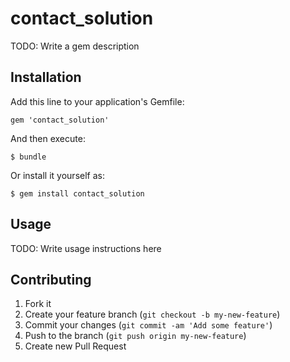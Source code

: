 # contact_solution

TODO: Write a gem description

## Installation

Add this line to your application's Gemfile:

    gem 'contact_solution'

And then execute:

    $ bundle

Or install it yourself as:

    $ gem install contact_solution

## Usage

TODO: Write usage instructions here

## Contributing

1. Fork it
2. Create your feature branch (`git checkout -b my-new-feature`)
3. Commit your changes (`git commit -am 'Add some feature'`)
4. Push to the branch (`git push origin my-new-feature`)
5. Create new Pull Request
